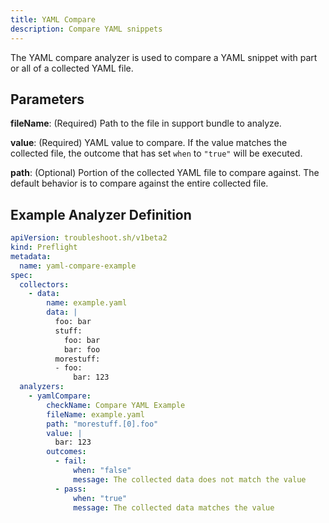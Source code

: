 ```yaml
---
title: YAML Compare
description: Compare YAML snippets
---
```


The YAML compare analyzer is used to compare a YAML snippet with part or all of a collected YAML file.

## Parameters

**fileName**: (Required) Path to the file in support bundle to analyze.

**value**: (Required) YAML value to compare.
If the value matches the collected file, the outcome that has set `when` to `"true"` will be executed.

**path**: (Optional) Portion of the collected YAML file to compare against.
The default behavior is to compare against the entire collected file.

## Example Analyzer Definition

```yaml
apiVersion: troubleshoot.sh/v1beta2
kind: Preflight
metadata:
  name: yaml-compare-example
spec:
  collectors:
    - data:
        name: example.yaml
        data: |
          foo: bar
          stuff:
            foo: bar
            bar: foo
          morestuff:
          - foo:
              bar: 123
  analyzers:
    - yamlCompare:
        checkName: Compare YAML Example
        fileName: example.yaml
        path: "morestuff.[0].foo"
        value: |
          bar: 123
        outcomes:
          - fail:
              when: "false"
              message: The collected data does not match the value
          - pass:
              when: "true"
              message: The collected data matches the value
```
